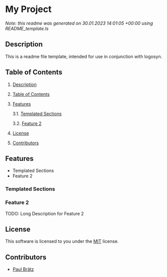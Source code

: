 # My Project
*Note: this readme was generated on 30.01.2023 14:01:05 +00:00 using README_template.ls*

## Description <a name="db42a4e1-045b-4b40-9205-ad30aedde68a"></a>


This is a readme file template, intended for use in conjunction with logosyn.
## Table of Contents <a name="d8a1dd66-43b0-49d7-b542-5aaeeb9d23e9"></a>

1. [Description](#db42a4e1-045b-4b40-9205-ad30aedde68a)

2. [Table of Contents](#d8a1dd66-43b0-49d7-b542-5aaeeb9d23e9)

3. [Features](#5ed05ad1-4f11-4b36-b4d7-7b74021f0d3b)

	3.1. [Templated Sections](#55d4d86c-e4f5-4aea-9444-077a5a5c5330)

	3.2. [Feature 2](#9b56470c-1c3b-4e49-aade-22e9c0426f33)

4. [License](#c517abc6-cc30-4119-ab9d-f9a3095909e9)

5. [Contributors](#a0a96d55-59f5-49ff-8913-14ff05ba85da)

## Features <a name="5ed05ad1-4f11-4b36-b4d7-7b74021f0d3b"></a>

* Templated Sections
* Feature 2
### Templated Sections <a name="55d4d86c-e4f5-4aea-9444-077a5a5c5330"></a>



### Feature 2 <a name="9b56470c-1c3b-4e49-aade-22e9c0426f33"></a>


TODO: Long Description for Feature 2
## License <a name="c517abc6-cc30-4119-ab9d-f9a3095909e9"></a>

This software is licensed to you under the [MIT](LICENSE) license.
## Contributors <a name="a0a96d55-59f5-49ff-8913-14ff05ba85da"></a>

* [Paul Brätz](https://github.com/PaulBraetz/ "Go to Profile")
